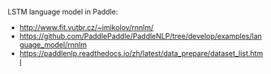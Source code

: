 LSTM language model in Paddle: 

- <http://www.fit.vutbr.cz/~imikolov/rnnlm/>
- <https://github.com/PaddlePaddle/PaddleNLP/tree/develop/examples/language_model/rnnlm>
- <https://paddlenlp.readthedocs.io/zh/latest/data_prepare/dataset_list.html>
